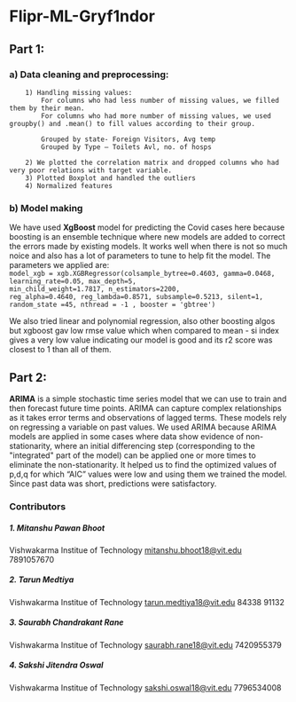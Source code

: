 # Flipr-ML-Gryf1ndor
## Part 1:
### a) Data cleaning and preprocessing:

        1) Handling missing values:
            For columns who had less number of missing values, we filled them by their mean.
            For columns who had more number of missing values, we used groupby() and .mean() to fill values according to their group.

            Grouped by state- Foreign Visitors, Avg temp
            Grouped by Type – Toilets Avl, no. of hosps

        2) We plotted the correlation matrix and dropped columns who had very poor relations with target variable.
        3) Plotted Boxplot and handled the outliers
        4) Normalized features
### b) Model making
We have used **XgBoost** model for predicting the Covid cases here because boosting is an ensemble technique where new models are added to correct the errors made by existing models. It works well when there is not so much noice and also has a lot of parameters to tune to help fit the model.
The parameters we applied are:<br/>
`model_xgb = xgb.XGBRegressor(colsample_bytree=0.4603, gamma=0.0468, 
                                     learning_rate=0.05, max_depth=5, 
                                     min_child_weight=1.7817, n_estimators=2200,
                                     reg_alpha=0.4640, reg_lambda=0.8571,
                                     subsample=0.5213, silent=1,
                                     random_state =45, nthread = -1 , booster = 'gbtree')`

We also tried linear and polynomial regression, also other boosting algos but xgboost gav low rmse value which when compared to mean - si index gives a very low value indicating our model is good and its r2 score was closest to 1 than all of them.


## Part 2:

**ARIMA** is a simple stochastic time series model that we can use to train and then forecast future time points. ARIMA can capture complex relationships as it takes error terms and observations of lagged terms. These models rely on regressing a variable on past values.
We used ARIMA because ARIMA models are applied in some cases where data show evidence of non-stationarity, where an initial differencing step (corresponding to the "integrated" part of the model) can be applied one or more times to eliminate the non-stationarity.
It helped us to find the optimized values of p,d,q for which “AIC” values were low and using them we trained the model. Since past data was short, predictions were satisfactory.



### Contributors

##### 1. Mitanshu Pawan Bhoot
Vishwakarma Institue of Technology
mitanshu.bhoot18@vit.edu 
7891057670

##### 2. Tarun Medtiya
Vishwakarma Institue of Technology
tarun.medtiya18@vit.edu
84338 91132

##### 3. Saurabh Chandrakant Rane
Vishwakarma Institue of Technology
saurabh.rane18@vit.edu
7420955379

##### 4. Sakshi Jitendra Oswal
Vishwakarma Institue of Technology
sakshi.oswal18@vit.edu
7796534008
